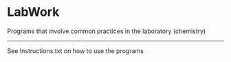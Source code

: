 # LabWork

Programs that involve common practices in the laboratory  (chemistry)

******************************************************************************************************************************
See Instructions.txt on how to use the programs
